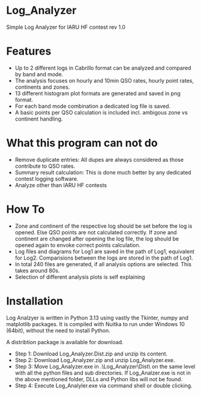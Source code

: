 # Log_Analyzer
Simple Log Analyzer for IARU HF contest
rev 1.0

# Features
- Up to 2 different logs in Cabrillo format can be analyzed and compared by band and mode.
- The analysis focuses on hourly and 10min QSO rates, hourly point rates, continents and zones.
- 13 different histogram plot formats are generated and saved in png format.
- For each band mode combination a dedicated log file is saved.
- A basic points per QSO calculation is included incl. ambigous zone vs continent handling.

# What this program can not do
- Remove duplicate entries: All dupes are always considered as those contribute to QSO rates.
- Summary result calculation: This is done much better by any dedicated contest logging software.
- Analyze other than IARU HF contests

# How To
- Zone and continent of the respective log should be set before the log is opened. Else QSO points are not calculated correctly.
If zone and continent are changed after opening the log file, the log should be opened again to envoke correct points calculation.
- Log files and diagrams for Log1 are saved in the path of Log1, equivalent for Log2. Comparisions between the logs are stored in the path of Log1.
- In total 240 files are generated, if all analysis options are selected. This takes around 80s.
- Selection of different analysis plots is self explaining

# Installation
Log Analzyer is written in Python 3.13 using vastly the Tkinter, numpy and matplotlib packages. 
It is compiled with Nuitka to run under Windows 10 (64bit), without the need to install Python.

A distribtion package is available for download.
- Step 1: Download Log_Analyzer.Dist.zip and unzip its content.
- Step 2: Download Log_Analyzer.zip and unzip Log_Analyzer.exe.
- Step 3: Move Log_Analyzer.exe in .\Log_Analyzer\Dist\ on the same level with all the python files and sub directories.
        If Log_Analzer.exe is not in the above mentioned folder, DLLs and Python libs will not be found.
- Step 4: Execute Log_Analyler.exe via command shell or double clicking.
